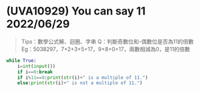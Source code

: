 # (UVA10929) You can say 11 2022/06/29
>Tips：數學公式解、迴圈、字串
Q：判斷奇數位和-偶數位是否為11的倍數
Eg：5038297，7+2+3+5=17，9+8+0=17，兩數相減為0，是11的倍數
```python
while True:
	i=int(input())
	if i==0:break
	if i%11==0:print(str(i)+" is a multiple of 11.")
	else:print(str(i)+" is not a multiple of 11.")
```

